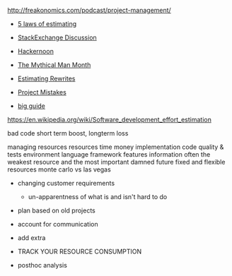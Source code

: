 http://freakonomics.com/podcast/project-management/

* [5 laws of estimating](https://ardalis.com/5-laws-of-software-estimates)
* [StackExchange Discussion](https://softwareengineering.stackexchange.com/questions/648/how-to-respond-when-you-are-asked-for-an-estimate)
* [Hackernoon](https://hackernoon.com/barriers-to-effective-software-effort-estimation-and-how-to-avoid-them-4abd39f09f26)
* [The Mythical Man Month](https://en.wikipedia.org/wiki/The_Mythical_Man-Month)
* [Estimating Rewrites](https://www.youtube.com/watch?v=XcUUY8ziTuk)

* [Project Mistakes](https://codeutopia.net/blog/2010/01/28/6-programming-project-mistakes-you-should-avoid/)

* [big guide](https://www.smartsheet.com/ultimate-guide-project-cost-estimating)

https://en.wikipedia.org/wiki/Software_development_effort_estimation

bad code
	short term boost, longterm loss

managing resources
	resources
		time
		money
		implementation
			code quality & tests
			environment
			language
			framework
		features
		information
			often the weakest resource
			and the most important
			damned future
	fixed and flexible resources
		monte carlo vs las vegas

* changing customer requirements
  * un-apparentness of what is and isn't hard to do

* plan based on old projects
* account for communication
* add extra
* TRACK YOUR RESOURCE CONSUMPTION
* posthoc analysis

